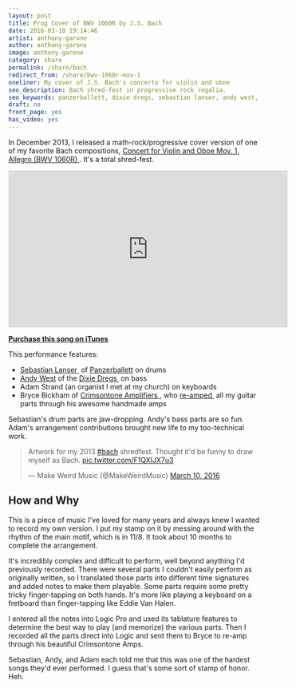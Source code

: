 ```yaml
---
layout: post
title: Prog Cover of BWV 1060R by J.S. Bach
date: 2016-03-10 19:14:46
artist: anthony-garone
author: anthony-garone
image: anthony-garone
category: share
permalink: /share/bach
redirect_from: /share/bwv-1060r-mov-1
oneliner: My cover of J.S. Bach's concerto for violin and oboe
seo_description: Bach shred-fest in progressive rock regalia.
seo_keywords: panzerballett, dixie dregs, sebastian lanser, andy west, adam strand, crimsontone amps, math rock, bach rock
draft: no
front_page: yes
has_video: yes
---
```

In December 2013, I released a math-rock/progressive cover version of one of my favorite Bach compositions, [Concert for Violin and Oboe Mov. 1, Allegro (BWV 1060R)&nbsp;<i class="non-mwm fa fa-external-link-square"></i>](https://en.wikipedia.org/wiki/Keyboard_concertos_by_Johann_Sebastian_Bach#Concerto_in_C_minor.2C_BWV_1060). It's a total shred-fest.

<div class="video-wrapper"><iframe width="560" height="315" src="https://www.youtube.com/embed/OUDXsoV6-ak" frameborder="0" allowfullscreen></iframe></div>

**[Purchase this song on iTunes](https://itunes.apple.com/us/album/concerto-for-violin-oboe-in/id767515367)**

This performance features:

- [Sebastian Lanser&nbsp;<i class="non-mwm fa fa-external-link-square"></i>](http://sebastianlanser.com) of [Panzerballett](/discover/panzerballett) on drums
- [Andy West](/interview/andy-west) of the [Dixie Dregs&nbsp;<i class="non-mwm fa fa-external-link-square"></i>](https://en.wikipedia.org/wiki/Dixie_Dregs) on bass
- Adam Strand (an organist I met at my church) on keyboards
- Bryce Bickham of [Crimsontone Amplifiers&nbsp;<i class="non-mwm fa fa-external-link-square"></i>](http://crimsontone.com), who [re-amped&nbsp;<i class="non-mwm fa fa-external-link-square"></i>](https://en.wikipedia.org/wiki/Re-amp) all my guitar parts through his awesome handmade amps

Sebastian's drum parts are jaw-dropping. Andy's bass parts are so fun. Adam's arrangement contributions brought new life to my too-technical work.

<blockquote class="twitter-tweet" data-lang="en"><p lang="en" dir="ltr">Artwork for my 2013 <a href="https://twitter.com/hashtag/bach?src=hash">#bach</a> shredfest. Thought it&#39;d be funny to draw myself as Bach. <a href="https://t.co/F1QXIJX7u3">pic.twitter.com/F1QXIJX7u3</a></p>&mdash; Make Weird Music (@MakeWeirdMusic) <a href="https://twitter.com/MakeWeirdMusic/status/708064442823479296">March 10, 2016</a></blockquote>
<script async src="//platform.twitter.com/widgets.js" charset="utf-8"></script>

## How and Why

This is a piece of music I've loved for many years and always knew I wanted to record my own version. I put my stamp on it by messing around with the rhythm of the main motif, which is in 11/8. It took about 10 months to complete the arrangement.

It's incredibly complex and difficult to perform, well beyond anything I'd previously recorded. There were several parts I couldn't easily perform as originally written, so I translated those parts into different time signatures and added notes to make them playable. Some parts require some pretty tricky finger-tapping on both hands. It's more like playing a keyboard on a fretboard than finger-tapping like Eddie Van Halen.

I entered all the notes into Logic Pro and used its tablature features to determine the best way to play (and memorize) the various parts. Then I recorded all the parts direct into Logic and sent them to Bryce to re-amp through his beautiful Crimsontone Amps.

Sebastian, Andy, and Adam each told me that this was one of the hardest songs they'd ever performed. I guess that's some sort of stamp of honor. Heh.
